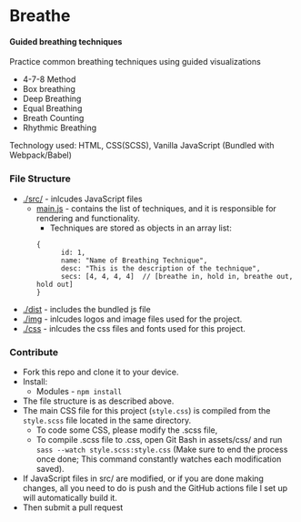 # Breathe
#### Guided breathing techniques
Practice common breathing techniques using guided visualizations
- 4-7-8 Method
- Box breathing
- Deep Breathing
- Equal Breathing
- Breath Counting
- Rhythmic Breathing

Technology used: HTML, CSS(SCSS), Vanilla JavaScript (Bundled with Webpack/Babel)

### File Structure

- [./src/](https://github.com/oneminch/breathe/tree/master/src) - inlcudes JavaScript files
    - [main.js](https://github.com/oneminch/breathe/tree/master/src/main.js) - contains the list of techniques, and it is responsible for rendering and functionality.
      - Techniques are stored as objects in an array list:
      ```
      {
		    id: 1,
    		name: "Name of Breathing Technique",
		    desc: "This is the description of the technique",
		    secs: [4, 4, 4, 4]  // [breathe in, hold in, breathe out, hold out]
      }
      ```
- [./dist](https://github.com/oneminch/breathe/tree/master/dist) - includes the bundled js file
- [./img](https://github.com/oneminch/breathe/tree/master/img) - inlcudes logos and image files used for the project.
- [./css](https://github.com/oneminch/breathe/tree/master/css) - inlcudes the css files and fonts used for this project.


### Contribute

- Fork this repo and clone it to your device.
- Install: 
    - Modules - `npm install`
- The file structure is as described above.
- The main CSS file for this project (`style.css`) is compiled from the `style.scss` file located in the same directory. 
    - To code some CSS, please modify the .scss file,
    - To compile .scss file to .css, open Git Bash in assets/css/ and run `sass --watch style.scss:style.css` (Make sure to end the process once done; This command constantly watches each modification saved).
- If JavaScript files in src/ are modified, or if you are done making changes, all you need to do is push and the GitHub actions file I set up will automatically build it. 
- Then submit a pull request
